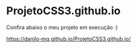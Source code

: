 # ProjetoCSS3.github.io

Confira abaixo o meu projeto em execução :)

https://danilo-mq.github.io/ProjetoCSS3.github.io/
